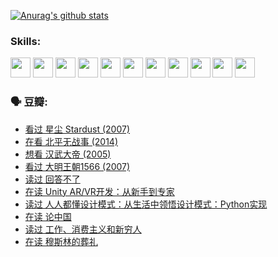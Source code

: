 
[![Anurag's github stats](https://github-readme-stats.vercel.app/api?username=w940853815)](https://github.com/anuraghazra/github-readme-stats)

### Skills:

<code><img height="32" src="https://cdn.jsdelivr.net/npm/simple-icons@v5/icons/python.svg"></code>
<code><img height="32" src="https://cdn.jsdelivr.net/npm/simple-icons@v5/icons/javascript.svg"></code>
<code><img height="32" src="https://cdn.jsdelivr.net/npm/simple-icons@v5/icons/django.svg"></code>
<code><img height="32" src="https://cdn.jsdelivr.net/npm/simple-icons@v5/icons/flask.svg"></code>
<code><img height="32" src="https://cdn.jsdelivr.net/npm/simple-icons@v5/icons/vuetify.svg"></code>
<code><img height="32" src="https://cdn.jsdelivr.net/npm/simple-icons@v5/icons/git.svg"></code>
<code><img height="32" src="https://cdn.jsdelivr.net/npm/simple-icons@v5/icons/docker.svg"></code>
<code><img height="32" src="https://cdn.jsdelivr.net/npm/simple-icons@v5/icons/postgresql.svg"></code>
<code><img height="32" src="https://cdn.jsdelivr.net/npm/simple-icons@v5/icons/elasticsearch.svg"></code>
<code><img height="32" src="https://cdn.jsdelivr.net/npm/simple-icons@v5/icons/macos.svg"></code>
<code><img height="32" src="https://cdn.jsdelivr.net/npm/simple-icons@v5/icons/linux.svg"></code>

### 🗣 豆瓣:

<!-- DOUBAN-ACTIVITIES:START -->
- [看过 星尘 Stardust‎ (2007)](https://www.douban.com/people/136069238/status/3822692117/?_i=49161546)
- [在看 北平无战事‎ (2014)](https://www.douban.com/people/136069238/status/3821449886/?_i=49161546)
- [想看 汉武大帝‎ (2005)](https://www.douban.com/people/136069238/status/3821405621/?_i=49161546)
- [看过 大明王朝1566‎ (2007)](https://www.douban.com/people/136069238/status/3821396719/?_i=49161546)
- [读过 回答不了](https://www.douban.com/people/136069238/status/3812155932/?_i=49161546)
- [在读 Unity AR/VR开发：从新手到专家](https://www.douban.com/people/136069238/status/3810864648/?_i=49161546)
- [读过 人人都懂设计模式：从生活中领悟设计模式：Python实现](https://www.douban.com/people/136069238/status/3806334005/?_i=49161546)
- [在读 论中国](https://www.douban.com/people/136069238/status/3805671678/?_i=49161546)
- [读过 工作、消费主义和新穷人](https://www.douban.com/people/136069238/status/3803834644/?_i=49161546)
- [在读 穆斯林的葬礼](https://www.douban.com/people/136069238/status/3802824932/?_i=49161546)
<!-- DOUBAN-ACTIVITIES:END -->
<!--
**w940853815/w940853815** is a ✨ _special_ ✨ repository because its `README.md` (this file) appears on your GitHub profile.

Here are some ideas to get you started:

- 🔭 I’m currently working on ...
- 🌱 I’m currently learning ...
- 👯 I’m looking to collaborate on ...
- 🤔 I’m looking for help with ...
- 💬 Ask me about ...
- 📫 How to reach me: ...
- 😄 Pronouns: ...
- ⚡ Fun fact: ...
-->
